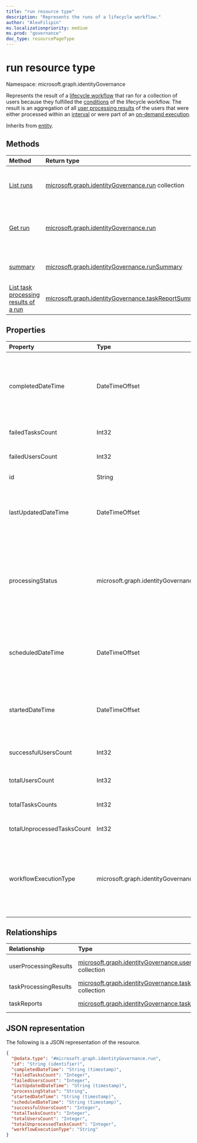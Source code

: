 ```yaml
---
title: "run resource type"
description: "Represents the runs of a lifecycle workflow."
author: "AlexFilipin"
ms.localizationpriority: medium
ms.prod: "governance"
doc_type: resourcePageType
---
```


# run resource type

Namespace: microsoft.graph.identityGovernance

Represents the result of a [lifecycle workflow](../resources/identitygovernance-workflow.md) that ran for a collection of users because they fulfilled the [conditions](../resources/identitygovernance-workflowexecutionconditions.md) of the lifecycle workflow. The result is an aggregation of all [user processing results](../resources/identitygovernance-userprocessingresult.md) of the users that were either processed within an [interval](../resources/identitygovernance-lifecyclemanagementsettings.md#properties) or were part of an [on-demand execution](../api/identitygovernance-workflow-activate.md).

Inherits from [entity](../resources/entity.md).

## Methods

|Method|Return type|Description|
|:---|:---|:---|
|[List runs](../api/identitygovernance-workflow-list-runs.md)|[microsoft.graph.identityGovernance.run](../resources/identitygovernance-run.md) collection|Get a list of the [run](../resources/identitygovernance-run.md) objects and their properties.|
|[Get run](../api/identitygovernance-run-get.md)|[microsoft.graph.identityGovernance.run](../resources/identitygovernance-run.md)|Read the properties and relationships of a [run](../resources/identitygovernance-run.md) object.|
|[summary](../api/identitygovernance-run-summary.md)|[microsoft.graph.identityGovernance.runSummary](../resources/identitygovernance-runsummary.md)|Get a summary of workflows runs.|
|[List task processing results of a run](../api/identitygovernance-run-list-taskprocessingresults.md)|[microsoft.graph.identityGovernance.taskReportSummary](../resources/identitygovernance-taskprocessingresult.md)|List task processing results from a run.|

## Properties

|Property|Type|Description|
|:---|:---|:---|
|completedDateTime|DateTimeOffset|The date time that the run completed. Value is `null` if the workflow hasn't completed.<br><br>Supports `$filter`(`lt`, `le`, `gt`, `ge`, `eq`, `ne`) and `$orderby`.|
|failedTasksCount|Int32|The number of tasks that failed in the run execution.|
|failedUsersCount|Int32|The number of users that failed in the run execution.|
|id|String|A unique identifier for the workflow run.|
|lastUpdatedDateTime|DateTimeOffset|The datetime that the run was last updated.<br><br>Supports `$filter`(`lt`, `le`, `gt`, `ge`, `eq`, `ne`) and `$orderby`.|
|processingStatus|microsoft.graph.identityGovernance.lifecycleWorkflowProcessingStatus|The run execution status. The possible values are: `queued`, `inProgress`, `completed`, `completedWithErrors`, `canceled`, `failed`, `unknownFutureValue`.<br><br>Supports `$filter`(`eq`, `ne`) and `$orderby`.|
|scheduledDateTime|DateTimeOffset|The date time that the run is scheduled to be executed for a workflow.<br><br>Supports `$filter`(`lt`, `le`, `gt`, `ge`, `eq`, `ne`) and `$orderby`.|
|startedDateTime|DateTimeOffset|The date time that the run execution started.<br><br>Supports `$filter`(`lt`, `le`, `gt`, `ge`, `eq`, `ne`) and `$orderby`.|
|successfulUsersCount|Int32|The number of successfully completed users in the run.|
|totalUsersCount|Int32|The total number of users in the workflow execution.|
|totalTasksCounts|Int32|The total number of tasks in the run execution.|
|totalUnprocessedTasksCount|Int32|The total number of unprocessed tasks in the run execution.|
|workflowExecutionType|microsoft.graph.identityGovernance.workflowExecutionType|The execution type of the workflows associated with the run. The possible values are: `scheduled`, `onDemand`, `unknownFutureValue`.<br><br>Supports `$filter`(`eq`, `ne`) and `$orderby`.|

## Relationships

|Relationship|Type|Description|
|:---|:---|:---|
|userProcessingResults|[microsoft.graph.identityGovernance.userProcessingResult](../resources/identitygovernance-userprocessingresult.md) collection|The associated individual user execution.|
|taskProcessingResults|[microsoft.graph.identityGovernance.taskProcessingResult](../resources/identitygovernance-taskprocessingresult.md) collection|The related taskProcessingResults.|
|taskReports|[microsoft.graph.identityGovernance.taskReport](../resources/identitygovernance-taskreport.md) collection|The related taskProcessingReports.|

## JSON representation

The following is a JSON representation of the resource.
<!-- {
  "blockType": "resource",
  "keyProperty": "id",
  "@odata.type": "microsoft.graph.identityGovernance.run",
  "openType": false
}
-->
``` json
{
  "@odata.type": "#microsoft.graph.identityGovernance.run",
  "id": "String (identifier)",
  "completedDateTime": "String (timestamp)",
  "failedTasksCount": "Integer",
  "failedUsersCount": "Integer",
  "lastUpdatedDateTime": "String (timestamp)",
  "processingStatus": "String",
  "startedDateTime": "String (timestamp)",
  "scheduledDateTime": "String (timestamp)",
  "successfulUsersCount": "Integer",
  "totalTasksCounts": "Integer",
  "totalUsersCount": "Integer",
  "totalUnprocessedTasksCount": "Integer",
  "workflowExecutionType": "String"
}
```
